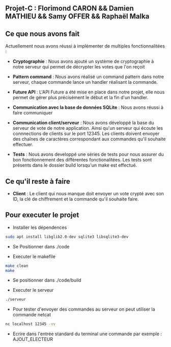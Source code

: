 Projet-C : Florimond CARON && Damien MATHIEU && Samy OFFER && Raphaël Malka
--------

## Ce que nous avons fait

Actuellement nous avons réussi à implémenter de multiples fonctionnalitées :

- **Cryptographie** : Nous avons ajouté un système de cryptographie à notre serveur qui permet de décrypter les votes que l'on reçoit

- **Pattern command** : Nous avons réalisé un command pattern dans notre serveur, chaque commande lance un handler réalisant la commande.

- **Future API** : L'API Future a été mise en place dans notre projet, elle nous permet de gérer plus précisément le début et la fin d'un handler.

- **Communication avec la base de données SQLite** : Nous avons réussi à faire communiquer

- **Communication client/serveur** : Nous avons développé la base du serveur de vote de notre application. Ainsi qu'un serveur qui écoute les connnections de clients sur le port 12345. Les clients doivent envoyer des chaînes de caractères correspondant aux commandes qu'il souhaite effectuer.

- **Tests** : Nous avons developpé une séries de tests pour nous assurer du bon fonctionnement des différentes fonctionalitées. Les tests sont présents dans le dossier build lorsqu'un make est effectué.

## Ce qu'il reste à faire

- **Client** : Le client qui nous manque doit envoyer un vote crypté avec son ID, la clé de chiffrement et la commande qu'il souhaite faire.


## Pour executer le projet

- Installer les dépendences

```bash
sudo apt install libglib2.0-dev sqlite3 libsqlite3-dev
```

- Se Positionner dans ./code

- Executer le makefile

```bash
make clean
make
```

- Se positionner dans ./code/build

- Executer le serveur

```bash
./serveur
```

- Pour tester d'envoyer des commandes au serveur on peut utiliser la commande netcat

```bash
nc localhost 12345 -vv
```

- Ecrire dans l'entrée standard du terminal une commande par exemple : AJOUT_ELECTEUR

